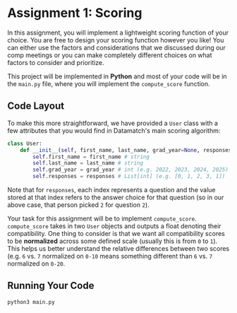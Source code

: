 # Assignment 1: Scoring

In this assignment, you will implement a lightweight scoring function of your choice. You are free to design your scoring function however you like! You can either use the factors and considerations that we discussed during our comp meetings or you can make completely different choices on what factors to consider and prioritize.

This project will be implemented in **Python** and most of your code will be in the `main.py` file, where you will implement the `compute_score` function.

## Code Layout
To make this more straightforward, we have provided a `User` class with a few attributes that you would find in Datamatch's main scoring algorithm:
```python
class User:
    def __init__(self, first_name, last_name, grad_year=None, responses=None):
        self.first_name = first_name # string
        self.last_name = last_name # string
        self.grad_year = grad_year # int (e.g. 2022, 2023, 2024, 2025)
        self.responses = responses # List[int] (e.g. [0, 1, 2, 3, 1])
```
Note that for  `responses`, each index represents a question and the value stored at that index refers to the answer choice for that question (so in our above case, that person picked `2` for question `2`).

Your task for this assignment will be to implement `compute_score`. `compute_score` takes in two `User` objects and outputs a float denoting their compatibility. One thing to consider is that we want all compatibility scores to be **normalized** across some defined scale (usually this is from `0` to `1`). This helps us better understand the relative differences between two scores (e.g. `6` vs. `7` normalized on `0-10` means something different than `6` vs. `7` normalized on `0-20`.

## Running Your Code
```python3 main.py```
